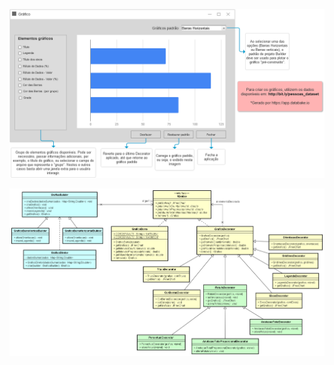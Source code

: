 ![Alt text](graficoprototipo.png?raw=true "Protótipo do exercício que foi desenvolvido")



![Alt text](Classe%20-%20Padroes%20de%20Projeto.png?raw=true "Diagrama de Classes com os padrões utilizados")